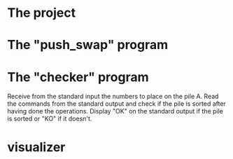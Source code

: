 # The project

# The "push_swap" program

# The "checker" program
Receive from the standard input the numbers to place on the pile A. Read the commands from the standard output and check if the pile is sorted after having done the operations. Display "OK" on the standard output if the pile is sorted or "KO" if it doesn't.

# visualizer
